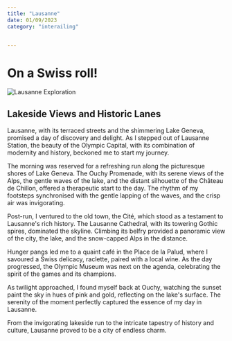 ```yaml
---
title: "Lausanne" 
date: 01/09/2023
category: "interailing"


---
```

# On a Swiss roll!

![Lausanne Exploration](/images/lausanne.jpg)

## Lakeside Views and Historic Lanes

Lausanne, with its terraced streets and the shimmering Lake Geneva, promised a day of discovery and delight. As I stepped out of Lausanne Station, the beauty of the Olympic Capital, with its combination of modernity and history, beckoned me to start my journey.

The morning was reserved for a refreshing run along the picturesque shores of Lake Geneva. The Ouchy Promenade, with its serene views of the Alps, the gentle waves of the lake, and the distant silhouette of the Château de Chillon, offered a therapeutic start to the day. The rhythm of my footsteps synchronised with the gentle lapping of the waves, and the crisp air was invigorating.

Post-run, I ventured to the old town, the Cité, which stood as a testament to Lausanne's rich history. The Lausanne Cathedral, with its towering Gothic spires, dominated the skyline. Climbing its belfry provided a panoramic view of the city, the lake, and the snow-capped Alps in the distance.

Hunger pangs led me to a quaint café in the Place de la Palud, where I savoured a Swiss delicacy, raclette, paired with a local wine. As the day progressed, the Olympic Museum was next on the agenda, celebrating the spirit of the games and its champions.

As twilight approached, I found myself back at Ouchy, watching the sunset paint the sky in hues of pink and gold, reflecting on the lake's surface. The serenity of the moment perfectly captured the essence of my day in Lausanne.

From the invigorating lakeside run to the intricate tapestry of history and culture, Lausanne proved to be a city of endless charm.
